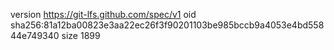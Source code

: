 version https://git-lfs.github.com/spec/v1
oid sha256:81a12ba00823e3aa22ec26f3f90201103be985bccb9a4053e4bd55844e749340
size 1899
